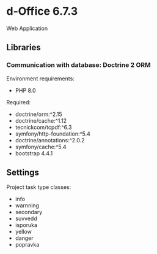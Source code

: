 # d-Office 6.7.3

Web Application

## Libraries

### Communication with database: Doctrine 2 ORM

Environment requirements:
* PHP 8.0

Required:
* doctrine/orm:^2.15
* doctrine/cache:^1.12
* tecnickcom/tcpdf:^6.3
* symfony/http-foundation:^5.4
* doctrine/annotations:^2.0.2
* symfony/cache:^5.4
* bootstrap 4.4.1

## Settings

Project task type classes:
* info
* warnning
* secondary
* suvvedd
* isporuka
* yellow
* danger
* popravka
